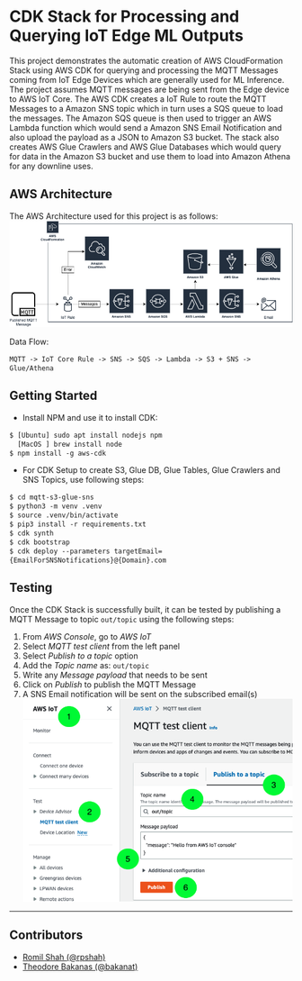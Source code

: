 # CDK Stack for Processing and Querying IoT Edge ML Outputs
This project demonstrates the automatic creation of AWS CloudFormation Stack using AWS CDK for querying and processing the MQTT Messages coming from IoT Edge Devices which are generally used for ML Inference. The project assumes MQTT messages are being sent from the Edge device to AWS IoT Core. The AWS CDK creates a IoT Rule to route the MQTT Messages to a Amazon SNS topic which in turn uses a SQS queue to load the messages. The Amazon SQS queue is then used to trigger an AWS Lambda function which would send a Amazon SNS Email Notification and also upload the payload as a JSON to Amazon S3 bucket. The stack also creates AWS Glue Crawlers and AWS Glue Databases which would query for data in the Amazon S3 bucket and use them to load into Amazon Athena for any downline uses. 

## AWS Architecture
The AWS Architecture used for this project is as follows:
![AWSArchitecture](assets/AWSArchitecture.png)

Data Flow:
```
MQTT -> IoT Core Rule -> SNS -> SQS -> Lambda -> S3 + SNS -> Glue/Athena
```

## Getting Started
- Install NPM and use it to install CDK:
```
$ [Ubuntu] sudo apt install nodejs npm
  [MacOS ] brew install node
$ npm install -g aws-cdk
```
- For CDK Setup to create S3, Glue DB, Glue Tables, Glue Crawlers and SNS Topics, use following steps:
```
$ cd mqtt-s3-glue-sns
$ python3 -m venv .venv
$ source .venv/bin/activate
$ pip3 install -r requirements.txt
$ cdk synth
$ cdk bootstrap
$ cdk deploy --parameters targetEmail={EmailForSNSNotifications}@{Domain}.com
```

## Testing
Once the CDK Stack is successfully built, it can be tested by publishing a MQTT Message to topic `out/topic` using the following steps:
1. From *AWS Console*, go to *AWS IoT*
2. Select *MQTT test client* from the left panel
3. Select *Publish to a topic* option
4. Add the *Topic name* as: `out/topic`
5. Write any *Message payload* that needs to be sent
6. Click on *Publish* to publish the MQTT Message
7. A SNS Email notification will be sent on the subscribed email(s)
![MQTTMessageTest](assets/MQTTMessageTest.png)

---
## Contributors
- [Romil Shah (@rpshah)](rpshah@amazon.com)
- [Theodore Bakanas (@bakanat)](bakanat@amazon.com)
